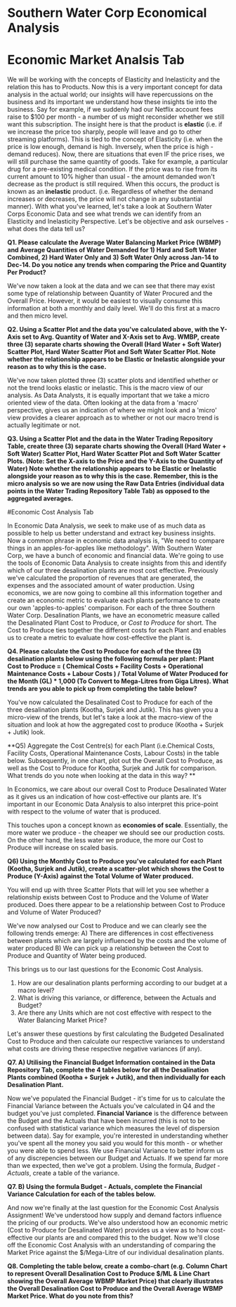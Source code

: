 # Southern Water Corp Economical Analysis

# Economic Market Analsis Tab
We will be working with the concepts of Elasticity and Inelasticity and the relation this has to Products. Now this is a very important concept for data analysis in the actual world; our insights will have repercussions on the business and its important we understand how these insights tie into the business. Say for example, if we suddenly had our Netflix account fees raise to $100 per month - a number of us might reconsider whether we still want this subscription. The insight here is that the product is **elastic** (i.e. if we increase the price too sharply, people will leave and go to other streaming platforms). This is tied to the concept of Elasticity (i.e. when the price is low enough, demand is high. Inversely, when the price is high - demand reduces). Now, there are situations that even IF the price rises, we will still purchase the same quantity of goods. Take for example, a particular drug for a pre-existing medical condition. If the price was to rise from its current amount to 10% higher than usual - the amount demanded won't decrease as the product is still required. When this occurs, the product is known as an **inelastic** product. (i.e. Regardless of whether the demand increases or decreases, the price will not change in any substantial manner). With what you've learned, let's take a look at Southern Water Corps Economic Data and see what trends we can identify from an Elasticity and Inelasticity Perspective. Let's be objective and ask ourselves - what does the data tell us? 

**Q1. Please calculate the Average Water Balancing Market Price (WBMP) and Average Quantities of Water Demanded for 1) Hard and Soft Water Combined, 2) Hard Water Only and 3) Soft Water Only across Jan-14 to Dec-14. Do you notice any trends when comparing the Price and Quantity Per Product?** 

We've now taken a look at the data and we can see that there may exist some type of relationship between Quantity of Water Procured and the Overall Price. However, it would be easiest to visually consume this information at both a monthly and daily level. We'll do this first at a macro and then micro level.

**Q2. Using a Scatter Plot and the data you've calculated above, with the Y-Axis set to Avg. Quantity of Water and X-Axis set to Avg. WMBP, create three (3) separate charts showing the Overall (Hard Water + Soft Water) Scatter Plot, Hard Water Scatter Plot and Soft Water Scatter Plot. Note whether the relationship appears to be Elastic or Inelastic alongside your reason as to why this is the case.**

We've now taken plotted three (3) scatter plots and identified whether or not the trend looks elastic or inelastic.
This is the macro view of our analysis. As Data Analysts, it is equally important that we take a micro oriented view of the data. Often looking at the data from a 'macro' perspective, gives us an indication of where we might look and a 'micro' view provides a clearer approach as to whether or not our macro trend is actually legitimate or not. 

**Q3. Using a Scatter Plot and the data in the Water Trading Repository Table, create three (3) separate charts showing the Overall (Hard Water + Soft Water) Scatter Plot, Hard Water Scatter Plot and Soft Water Scatter Plots. (Note: Set the X-axis to the Price and the Y-Axis to the Quantity of Water) Note whether the relationship appears to be Elastic or Inelastic alongside your reason as to why this is the case. Remember, this is the micro analysis so we are now using the Raw Data Entries (individual data points in the Water Trading Repository Table Tab) as opposed to the aggregated averages.**


#Economic Cost Analysis Tab

In Economic Data Analysis, we seek to make use of as much data as possible to help us better understand and extract key business insights. Now a common phrase in economic data analysis is, "We need to compare things in an apples-for-apples like methodology". With Southern Water Corp, we have a bunch of economic and financial data. We're going to use the tools of Economic Data Analysis to create insights from this and identify which of our three desalination plants are most cost effective. Previously we've calculated the proportion of revenues that are generated, the expenses and the associated amount of water production. Using economics, we are now going to combine all this information together and create an economic metric to evaluate each plants performance to create our own 'apples-to-apples' comparison. For each of the three Southern Water Corp. Desalination Plants, we have an econometric measure called the Desalinated Plant Cost to Produce, or *Cost to Produce* for short. The Cost to Produce ties together the different costs for each Plant and enables us to create a metric to evaluate how cost-effective the plant is.

**Q4. Please calculate the Cost to Produce for each of the three (3) desalination plants below using the following formula per plant:
Plant Cost to Produce = ( Chemical Costs + Facility Costs + Operational Maintenance Costs + Labour Costs ) / Total Volume of Water Produced for the Month (GL) * 1,000 (To Convert to Mega-Litres from Giga Litres). What trends are you able to pick up from completing the table below?**

You've now calculated the Desalinated Cost to Produce for each of the three desalination plants (Kootha, Surjek and Jutik). This has given you a micro-view of the trends, but let's take a look at the macro-view of the situation and look at how the aggregated cost to produce (Kootha + Surjek + Jutik) look.

**Q5) Aggregate the Cost Centre(s) for each Plant (i.e.Chemical Costs, Facility Costs, Operational Maintenance Costs, Labour Costs) in the table below.
Subsequently, in one chart, plot out the Overall Cost to Produce, as well as the Cost to Produce for Kootha, Surjek and Jutik for comparison. What trends do you note when looking at the data in this way? **

In Economics, we care about our overall Cost to Produce Desalinated Water as it gives us an indication of how cost-effective our plants are. It's important in our Economic Data Analysis to also interpret this price-point with respect to the volume of water that is produced.

This touches upon a concept known as **economies of scale**. Essentially, the more water we produce - the cheaper we should see our production costs. On the other hand, the less water we produce, the more our Cost to Produce will increase on scaled basis. 

**Q6) Using the Monthly Cost to Produce you've calculated for each Plant (Kootha, Surjek and Jutik), create a scatter-plot which shows the Cost to Produce (Y-Axis) against the Total Volume of Water produced.**

You will end up with three Scatter Plots that will let you see whether a relationship exists between Cost to Produce and the Volume of Water produced. Does there appear to be a relationship between Cost to Produce and Volume of Water Produced?

We've now analysed our Cost to Produce and we can clearly see the following trends emerge:
A) There are differences in cost effectiveness between plants which are largely influenced by the costs and the volume of water produced
B) We can pick up a relationship between the Cost to Produce and Quantity of Water being produced.

This brings us to our last questions for the Economic Cost Analysis.
1. How are our desalination plants performing according to our budget at a macro level?
2. What is driving this variance, or difference, between the Actuals and Budget?
3. Are there any Units which are not cost effective with respect to the Water Balancing Market Price?

Let's answer these questions by first calculating the Budgeted Desalinated Cost to Produce and then calculate our respective variances to understand what costs are driving these respective negative variances (if any). 

**Q7. A) Utilising the Financial Budget Information contained in the Data Repository Tab, complete the 4 tables below for all the Desalination Plants combined (Kootha + Surjek + Jutik), and then individually for each Desalination Plant.**

Now we've populated the Financial Budget - it's time for us to calculate the Financial Variance between the Actuals you've calculated in Q4 and the budget you've just completed. **Financial Variance** is the difference between the Budget and the Actuals that have been incurred (this is not to be confused with statistical variance which measures the level of dispersion between data). Say for example, you're interested in understanding whether you've spent all the money you said you would for this month - or whether you were able to spend less. We use Financial Variance to better inform us of any discrepencies between our Budget and Actuals. If we spend far more than we expected, then we've got a problem. Using the formula, *Budget - Actuals*, create a table of the variance. 

**Q7. B) Using the formula Budget - Actuals, complete the Financial Variance Calculation for each of the tables below.**

And now we're finally at the last question for the Economic Cost Analysis Assignment! We've understood how supply and demand factors influence the pricing of our products. We've also understood how an economic metric (Cost to Produce for Desalinated Water) provides us a view as to how cost-effective our plants are and compared this to the budget. Now we'll close off the Economic Cost Analysis with an understanding of comparing the Market Price against the $/Mega-Litre of our individual desalination plants. 

**Q8. Completing the table below, create a combo-chart (e.g. Column Chart to represent Overall Desalination Cost to Produce $/ML & Line Chart showing the Overall Average WBMP Market Price) that clearly illustrates the Overall Desalination Cost to Produce and the Overall Average WBMP Market Price. What do you note from this?**
